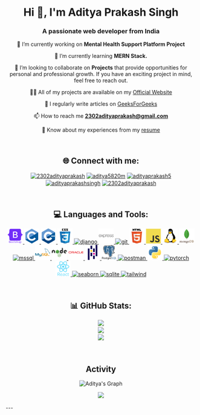 

<h1 align="center">Hi 👋, I'm Aditya Prakash Singh</h1>
<h3 align="center">A passionate web developer from India</h3>

<span align="center">

🔭 I’m currently working on **Mental Health Support Platform Project**

🌱 I’m currently learning **MERN Stack.**

👯 I’m looking to collaborate on **Projects** that provide opportunities for personal and professional growth. If you have an exciting project in mind, feel free to reach out.

👨‍💻 All of my projects are available on my [Official Website ](adityaprakashsingh.official.netlify.com)

📝 I regularly write articles on [GeeksForGeeks](https://auth.geeksforgeeks.org/user/2302adityaprakash/articles)

📫 How to reach me **2302adityaprakash@gmail.com**

📄 Know about my experiences from my [ resume](https://flowcv.com/resume/lmp7wf5pc9)

</br>

## 🌐 Connect with me:
<p align="center">
<a href="https://linkedin.com/in/2302adityaprakash" target="blank"><img align="center" src="https://raw.githubusercontent.com/rahuldkjain/github-profile-readme-generator/master/src/images/icons/Social/linked-in-alt.svg" alt="2302adityaprakash" height="30" width="40" /></a>
<a href="https://www.codechef.com/users/aditya5820m" target="blank"><img align="center" src="https://cdn.jsdelivr.net/npm/simple-icons@3.1.0/icons/codechef.svg" alt="aditya5820m" height="30" width="40" /></a>
<a href="https://www.hackerrank.com/adityaprakash5" target="blank"><img align="center" src="https://raw.githubusercontent.com/rahuldkjain/github-profile-readme-generator/master/src/images/icons/Social/hackerrank.svg" alt="adityaprakash5" height="30" width="40" /></a>
<a href="https://www.leetcode.com/adityaprakashsingh" target="blank"><img align="center" src="https://raw.githubusercontent.com/rahuldkjain/github-profile-readme-generator/master/src/images/icons/Social/leet-code.svg" alt="adityaprakashsingh" height="30" width="40" /></a>
<a href="https://auth.geeksforgeeks.org/user/2302adityaprakash" target="blank"><img align="center" src="https://raw.githubusercontent.com/rahuldkjain/github-profile-readme-generator/master/src/images/icons/Social/geeks-for-geeks.svg" alt="2302adityaprakash" height="30" width="40" /></a>
</p>

</br>

## 💻 Languages and Tools:
<p align="center"> <a href="https://getbootstrap.com" target="_blank" rel="noreferrer"> <img src="https://raw.githubusercontent.com/devicons/devicon/master/icons/bootstrap/bootstrap-plain-wordmark.svg" alt="bootstrap" width="40" height="40"/> </a> <a href="https://www.cprogramming.com/" target="_blank" rel="noreferrer"> <img src="https://raw.githubusercontent.com/devicons/devicon/master/icons/c/c-original.svg" alt="c" width="40" height="40"/> </a> <a href="https://www.w3schools.com/cpp/" target="_blank" rel="noreferrer"> <img src="https://raw.githubusercontent.com/devicons/devicon/master/icons/cplusplus/cplusplus-original.svg" alt="cplusplus" width="40" height="40"/> </a> <a href="https://www.w3schools.com/css/" target="_blank" rel="noreferrer"> <img src="https://raw.githubusercontent.com/devicons/devicon/master/icons/css3/css3-original-wordmark.svg" alt="css3" width="40" height="40"/> </a> <a href="https://www.djangoproject.com/" target="_blank" rel="noreferrer"> <img src="https://cdn.worldvectorlogo.com/logos/django.svg" alt="django" width="40" height="40"/> </a> <a href="https://expressjs.com" target="_blank" rel="noreferrer"> <img src="https://raw.githubusercontent.com/devicons/devicon/master/icons/express/express-original-wordmark.svg" alt="express" width="40" height="40"/> </a> <a href="https://git-scm.com/" target="_blank" rel="noreferrer"> <img src="https://www.vectorlogo.zone/logos/git-scm/git-scm-icon.svg" alt="git" width="40" height="40"/> </a> <a href="https://www.w3.org/html/" target="_blank" rel="noreferrer"> <img src="https://raw.githubusercontent.com/devicons/devicon/master/icons/html5/html5-original-wordmark.svg" alt="html5" width="40" height="40"/> </a> <a href="https://developer.mozilla.org/en-US/docs/Web/JavaScript" target="_blank" rel="noreferrer"> <img src="https://raw.githubusercontent.com/devicons/devicon/master/icons/javascript/javascript-original.svg" alt="javascript" width="40" height="40"/> </a> <a href="https://www.linux.org/" target="_blank" rel="noreferrer"> <img src="https://raw.githubusercontent.com/devicons/devicon/master/icons/linux/linux-original.svg" alt="linux" width="40" height="40"/> </a> <a href="https://www.mongodb.com/" target="_blank" rel="noreferrer"> <img src="https://raw.githubusercontent.com/devicons/devicon/master/icons/mongodb/mongodb-original-wordmark.svg" alt="mongodb" width="40" height="40"/> </a> <a href="https://www.microsoft.com/en-us/sql-server" target="_blank" rel="noreferrer"> <img src="https://www.svgrepo.com/show/303229/microsoft-sql-server-logo.svg" alt="mssql" width="40" height="40"/> </a> <a href="https://www.mysql.com/" target="_blank" rel="noreferrer"> <img src="https://raw.githubusercontent.com/devicons/devicon/master/icons/mysql/mysql-original-wordmark.svg" alt="mysql" width="40" height="40"/> </a> <a href="https://nodejs.org" target="_blank" rel="noreferrer"> <img src="https://raw.githubusercontent.com/devicons/devicon/master/icons/nodejs/nodejs-original-wordmark.svg" alt="nodejs" width="40" height="40"/> </a> <a href="https://www.oracle.com/" target="_blank" rel="noreferrer"> <img src="https://raw.githubusercontent.com/devicons/devicon/master/icons/oracle/oracle-original.svg" alt="oracle" width="40" height="40"/> </a> <a href="https://pandas.pydata.org/" target="_blank" rel="noreferrer"> <img src="https://raw.githubusercontent.com/devicons/devicon/2ae2a900d2f041da66e950e4d48052658d850630/icons/pandas/pandas-original.svg" alt="pandas" width="40" height="40"/> </a> <a href="https://www.postgresql.org" target="_blank" rel="noreferrer"> <img src="https://raw.githubusercontent.com/devicons/devicon/master/icons/postgresql/postgresql-original-wordmark.svg" alt="postgresql" width="40" height="40"/> </a> <a href="https://postman.com" target="_blank" rel="noreferrer"> <img src="https://www.vectorlogo.zone/logos/getpostman/getpostman-icon.svg" alt="postman" width="40" height="40"/> </a> <a href="https://www.python.org" target="_blank" rel="noreferrer"> <img src="https://raw.githubusercontent.com/devicons/devicon/master/icons/python/python-original.svg" alt="python" width="40" height="40"/> </a> <a href="https://pytorch.org/" target="_blank" rel="noreferrer"> <img src="https://www.vectorlogo.zone/logos/pytorch/pytorch-icon.svg" alt="pytorch" width="40" height="40"/> </a> <a href="https://reactjs.org/" target="_blank" rel="noreferrer"> <img src="https://raw.githubusercontent.com/devicons/devicon/master/icons/react/react-original-wordmark.svg" alt="react" width="40" height="40"/> </a> <a href="https://seaborn.pydata.org/" target="_blank" rel="noreferrer"> <img src="https://seaborn.pydata.org/_images/logo-mark-lightbg.svg" alt="seaborn" width="40" height="40"/> </a> <a href="https://www.sqlite.org/" target="_blank" rel="noreferrer"> <img src="https://www.vectorlogo.zone/logos/sqlite/sqlite-icon.svg" alt="sqlite" width="40" height="40"/> </a> <a href="https://tailwindcss.com/" target="_blank" rel="noreferrer"> <img src="https://www.vectorlogo.zone/logos/tailwindcss/tailwindcss-icon.svg" alt="tailwind" width="40" height="40"/> </a> </p>

</br>

## 📊 GitHub Stats:
![](https://github-readme-stats.vercel.app/api?username=aditya-prakash-singh&theme=default&hide_border=false&include_all_commits=false&count_private=false)<br/>
![](https://github-readme-streak-stats.herokuapp.com/?user=aditya-prakash-singh&theme=default&hide_border=false)<br/>
![](https://github-readme-stats.vercel.app/api/top-langs/?username=aditya-prakash-singh&theme=default&hide_border=false&include_all_commits=false&count_private=false&layout=compact)

</br>

<!--color=ffffff&color=12de4c&line=12de4c&point=12de4c&area_color=12de4c&title_color=000000&area=true-->
## Activity

![Aditya's Graph](https://github-readme-activity-graph.vercel.app/graph?username=aditya-prakash-singh&custom_title=GitHub%20Activity%20Graph&color=000000&bg_color=ffffff&line=12de4c&point=12de4c&title_color=000000&area=true)


[![](https://visitcount.itsvg.in/api?id=aditya-prakash-singh&icon=0&color=1)](https://visitcount.itsvg.in)
<!-- Proudly created with GPRM ( https://gprm.itsvg.in ) -->

</span>
---
